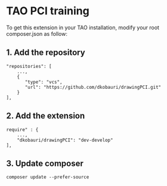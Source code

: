 # TAO PCI training

To get this extension in your TAO installation, modify your root composer.json as follow:

## 1. Add the repository
```
"repositories": [
    ...,
    {
       "type": "vcs",
       "url": "https://github.com/dkobauri/drawingPCI.git"
    }
],

```

## 2. Add the extension
```
require" : {
    ...,
    "dkobauri/drawingPCI": "dev-develop"
],

```

## 3. Update composer
```
composer update --prefer-source